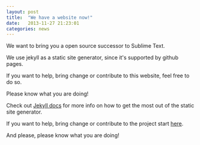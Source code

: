 ```yaml
---
layout: post
title:  "We have a website now!"
date:   2013-11-27 21:23:01
categories: news
---
```


We want to bring you a open source successor to Sublime Text. 

We use jekyll as a static site generator, since it's supported by github pages.  

If you want to help, bring change or contribute to this website, feel free to do so.  
  
Please know what you are doing!

Check out [Jekyll docs][jekyll] for more info on how to get the most out of the static site generator.

If you want to help, bring change or contribute to the project start [here][lime].  

And please, please know what you are doing!

[lime]: https://github.com/limetext/lime
[jekyll]: http://jekyllrb.com
